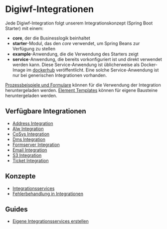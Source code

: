 # Digiwf-Integrationen

Jede Digiwf-Integration folgt unserem Integrationskonzept (Spring Boot Starter) mit einem:

- **core**, der die Businesslogik beinhaltet
- **starter**-Modul, das den *core* verwendet, um Spring Beans zur Verfügung zu stellen
- **example**-Anwendung, die die Verwendung des Starters zeigt
- **service**-Anwendung, die bereits vorkonfiguriert ist und direkt verwendet werden kann. Diese Service-Anwendung ist
  üblicherweise als Docker-Image im [dockerhub](https://hub.docker.com/u/itatm) veröffentlicht. Eine solche
  Service-Anwendung ist nur bei generischen Integrationen vorhanden.

[Prozessbeispiele und Formulare](/modeling/templates/examples) können für die Verwendung der Integration heruntergeladen
werden.
[Element Templates](/modeling/templates/element-templates) können für eigene Bausteine heruntergeladen werden.

## Verfügbare Integrationen

- [Address Integration](digiwf-address-integration.md)
- [Alw Integration](digiwf-alw-integration.md)
- [CoSys Integration](digiwf-cosys-integration.md)
- [Dms Integration](digiwf-dms-integration.md)
- [Formserver Integration](digiwf-formserver-integration.md)
- [Email Integration](digiwf-mail-integration.md)
- [S3 Integration](digiwf-s3-integration.md)
- [Ticket Integration](digiwf-ticket-integration.md)

## Konzepte

- [Integrationsservices](concept/integration-service.md)
- [Fehlerbehandlung in Integrationen](concept/error-handling.md)

## Guides

- [Eigene Integrationsservices erstellen](guides/custom-integration-service.md)
